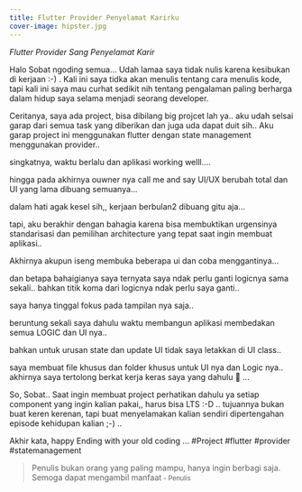 ```yaml
---
title: Flutter Provider Penyelamat Karirku
cover-image: hipster.jpg
---
```


*Flutter Provider Sang Penyelamat Karir*


Halo Sobat ngoding semua... Udah lamaa saya tidak nulis karena kesibukan di kerjaan :-) . Kali ini saya tidka akan menulis tentang cara menulis kode, tapi kali ini saya mau curhat sedikit nih tentang pengalaman paling berharga dalam hidup saya selama menjadi seorang developer. 
<!--more-->

Ceritanya, saya ada project, bisa dibilang big projcet lah ya..
aku udah selsai garap dari semua task yang diberikan dan juga uda dapat duit sih..
Aku garap project ini menggunakan flutter dengan state management menggunakan provider..

singkatnya, waktu berlalu dan aplikasi working welll....

hingga pada akhirnya ouwner nya call me and say UI/UX berubah total dan UI yang lama dibuang semuanya...

dalam hati agak kesel sih,, kerjaan berbulan2 dibuang gitu aja...

tapi, aku berakhir dengan bahagia karena bisa membuktikan urgensinya standarisasi dan pemilihan architecture yang tepat saat ingin membuat aplikasi..

Akhirnya akupun iseng membuka beberapa ui dan coba menggantinya...

dan betapa bahaigianya saya ternyata saya ndak perlu ganti logicnya sama sekali.. bahkan titik koma dari logicnya ndak perlu saya ganti..

saya hanya tinggal fokus pada tampilan nya saja..

beruntung sekali saya dahulu waktu membangun aplikasi membedakan semua LOGIC dan UI nya..

bahkan untuk urusan state dan update UI tidak saya letakkan di UI class..

saya membuat file khusus  dan folder khusus untuk UI nya dan Logic nya.. akhirnya saya tertolong berkat kerja keras saya yang dahulu 🙂 ...

So, Sobat.. Saat ingin membuat project perhatikan dahulu ya setiap component yang ingin kalian pakai,, harus bisa LTS :-D .. tujuannya bukan buat keren kerenan, tapi buat menyelamakan kalian sendiri dipertengahan episode kehidupan kalian ;-) ..

Akhir kata, happy Ending with your old coding ...
#Project #flutter #provider #statemanagement

>Penulis bukan orang yang paling mampu, hanya ingin berbagi saja. Semoga dapat mengambil manfaat<small> - Penulis</small>